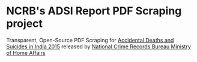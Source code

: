 # NCRB's ADSI Report PDF Scraping project
Transparent, Open-Source PDF Scraping for [Accidental Deaths and Suicides in India 2015](https://ncrb.gov.in/hi/accidental-deaths-suicides-india-2015-1) released by [National Crime Records Bureau Ministry of Home Affairs](https://ncrb.gov.in/)
